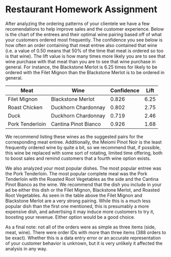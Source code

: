 # Restaurant Homework Assignment

After analyzing the ordering patterns of your clientele we have a few recomendations to help improve sales and the customer experience. Below is the chart of the entrees and their optimal wine pairing based off of what your customers ordered most frequently. The confidence you see below is how often an order containing that meat entree also contained that wine (i.e. a value of 0.50 means that 50% of the time that meat is ordered so too is that wine). The lift value is how many times more likely you are to see that wine purchase with that meat than you are to see that wine purchase in general. For instance, the Blackstone Merlot is 6.25 times for likely to be ordered with the Filet Mignon than the Blackstone Merlot is to be ordered in general.

<center>

| Meat | Wine | Confidence | Lift |
|---- |---- |---- |---- |
| Filet Mignon | Blackstone Merlot | 0.826 | 6.25 |
| Roast Chicken | Duckhorn Chardonnay | 0.802 | 2.75 |
| Duck | Duckhorn Chardonnay | 0.719 | 2.46 |
| Pork Tenderloin | Cantina Pinot Bianco | 0.926 | 1.68 |

</center>

We recommend listing these wines as the suggested pairs for the corresponding meat entree. Additionally, the Meiomi Pinot Noir is the least frequently ordered wine by quite a bit, so we recommend that, if possible, this wine be replaced with some sort of rotating, limited time offering, both to boost sales and remind customers that a fourth wine option exists.

We also analyzed your most popular dishes. The most popular entree was the Pork Tenderloin. The most popular complete meal was the Pork Tenderloin with the Roasted Root Vegetables as the side and the Cantina Pinot Bianco as the wine. We recommend that the dish you include in your ad be either this dish or the Filet Mignon, Blackstone Merlot, and Roasted Root Vegetables. As seen in the table above the Filet Mignon and Blackstone Merlot are a very strong pairing. While this is a much less popular dish than the first one mentioned, this is presumably a more expensive dish, and advertising it may induce more customers to try it, boosting your revenue. Either option would be a good choice.

As a final note: not all of the orders were as simple as three items (side, meat, wine). There were order IDs with more than three items (388 orders to be exact). Whether this is a data entry error or an accurate representation of your customer behavior is unknown, but it is very unlikely it affected the analysis in any way.

